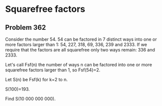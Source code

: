 #  Squarefree factors
## Problem 362



Consider the number 54.
54 can be factored in 7 distinct ways into one or more factors larger than 1:
54, 227, 318, 69, 336, 239 and 2333.
If we require that the factors are all squarefree only two ways remain: 336 and 2333.


Let's call Fsf(n) the number of ways n can be factored into one or more squarefree factors larger than 1, so
Fsf(54)=2.


Let S(n) be Fsf(k) for k=2 to n.


S(100)=193.


Find S(10 000 000 000). 





